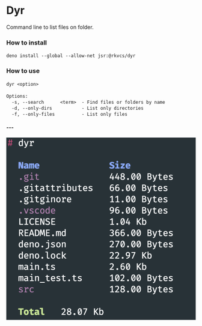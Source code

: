 # Dyr

Command line to list files on folder.

### How to install

```
deno install --global --allow-net jsr:@rkvcs/dyr
```

### How to use

```
dyr <option>

Options:
  -s, --search      <term>  - Find files or folders by name              
  -d, --only-dirs           - List only directories                      
  -f, --only-files          - List only files 

```
#### ---
![Screenshot](./screenshot.png)